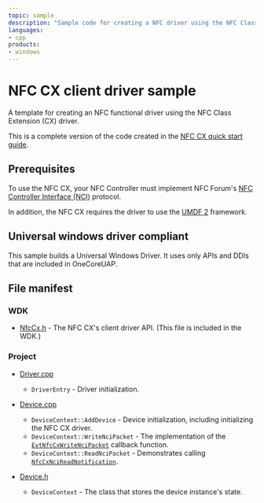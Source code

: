 ```yaml
---
topic: sample
description: "Sample code for creating a NFC driver using the NFC Class Extension."
languages:
- cpp
products:
- windows
---
```


# NFC CX client driver sample

A template for creating an NFC functional driver using the NFC Class Extension (CX) driver.

This is a complete version of the code created in the [NFC CX quick start guide](https://docs.microsoft.com/windows-hardware/drivers/nfc/nfc-class-extension-quickstart).

## Prerequisites

To use the NFC CX, your NFC Controller must implement NFC Forum's [NFC Controller Interface (NCI)](https://nfc-forum.org/our-work/specifications-and-application-documents/specifications/nfc-controller-interface-nci-specification/) protocol.

In addition, the NFC CX requires the driver to use the [UMDF 2](https://docs.microsoft.com/windows-hardware/drivers/wdf/overview-of-the-umdf) framework.

## Universal windows driver compliant

This sample builds a Universal Windows Driver. It uses only APIs and DDIs that are included in OneCoreUAP.

## File manifest

### WDK

- [NfcCx.h](https://docs.microsoft.com/windows-hardware/drivers/ddi/content/nfccx/) - The NFC CX's client driver API. (This file is included in the WDK.)

### Project

- [Driver.cpp](windows-drivertemplate-nfc/Driver.cpp)
  - `DriverEntry` - Driver initialization.

- [Device.cpp](windows-drivertemplate-nfc/Device.cpp)
  - `DeviceContext::AddDevice` - Device initialization, including initializing the NFC CX driver.
  - `DeviceContext::WriteNciPacket` - The implementation of the [`EvtNfcCxWriteNciPacket`](https://docs.microsoft.com/windows-hardware/drivers/ddi/content/nfccx/nc-nfccx-evt_nfc_cx_write_nci_packet) callback function.
  - `DeviceContext::ReadNciPacket` - Demonstrates calling [`NfcCxNciReadNotification`](https://docs.microsoft.com/windows-hardware/drivers/ddi/content/nfccx/nf-nfccx-nfccxncireadnotification).

- [Device.h](windows-drivertemplate-nfc/Device.h)
  - `DeviceContext` - The class that stores the device instance's state.
